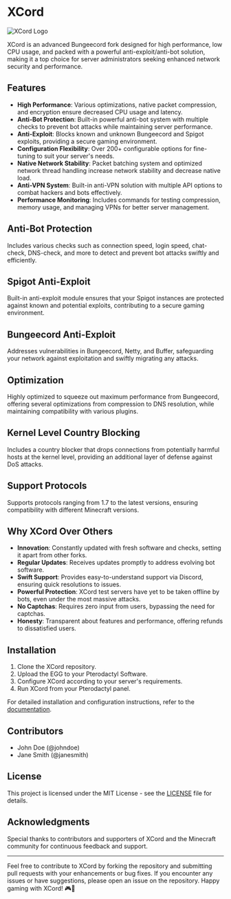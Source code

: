 # XCord

![XCord Logo](https://example.com/xcord_logo.png)

XCord is an advanced Bungeecord fork designed for high performance, low CPU usage, and packed with a powerful anti-exploit/anti-bot solution, making it a top choice for server administrators seeking enhanced network security and performance.

## Features

- **High Performance**: Various optimizations, native packet compression, and encryption ensure decreased CPU usage and latency.
- **Anti-Bot Protection**: Built-in powerful anti-bot system with multiple checks to prevent bot attacks while maintaining server performance.
- **Anti-Exploit**: Blocks known and unknown Bungeecord and Spigot exploits, providing a secure gaming environment.
- **Configuration Flexibility**: Over 200+ configurable options for fine-tuning to suit your server's needs.
- **Native Network Stability**: Packet batching system and optimized network thread handling increase network stability and decrease native load.
- **Anti-VPN System**: Built-in anti-VPN solution with multiple API options to combat hackers and bots effectively.
- **Performance Monitoring**: Includes commands for testing compression, memory usage, and managing VPNs for better server management.

## Anti-Bot Protection

Includes various checks such as connection speed, login speed, chat-check, DNS-check, and more to detect and prevent bot attacks swiftly and efficiently.

## Spigot Anti-Exploit

Built-in anti-exploit module ensures that your Spigot instances are protected against known and potential exploits, contributing to a secure gaming environment.

## Bungeecord Anti-Exploit

Addresses vulnerabilities in Bungeecord, Netty, and Buffer, safeguarding your network against exploitation and swiftly migrating any attacks.

## Optimization

Highly optimized to squeeze out maximum performance from Bungeecord, offering several optimizations from compression to DNS resolution, while maintaining compatibility with various plugins.

## Kernel Level Country Blocking

Includes a country blocker that drops connections from potentially harmful hosts at the kernel level, providing an additional layer of defense against DoS attacks.

## Support Protocols

Supports protocols ranging from 1.7 to the latest versions, ensuring compatibility with different Minecraft versions.

## Why XCord Over Others

- **Innovation**: Constantly updated with fresh software and checks, setting it apart from other forks.
- **Regular Updates**: Receives updates promptly to address evolving bot software.
- **Swift Support**: Provides easy-to-understand support via Discord, ensuring quick resolutions to issues.
- **Powerful Protection**: XCord test servers have yet to be taken offline by bots, even under the most massive attacks.
- **No Captchas**: Requires zero input from users, bypassing the need for captchas.
- **Honesty**: Transparent about features and performance, offering refunds to dissatisfied users.

## Installation

1. Clone the XCord repository.
2. Upload the EGG to your Pterodactyl Software.
3. Configure XCord according to your server's requirements.
4. Run XCord from your Pterodactyl panel.

For detailed installation and configuration instructions, refer to the [documentation](https://example.com/xcord/documentation).

## Contributors

- John Doe (@johndoe)
- Jane Smith (@janesmith)

## License

This project is licensed under the MIT License - see the [LICENSE](LICENSE) file for details.

## Acknowledgments

Special thanks to contributors and supporters of XCord and the Minecraft community for continuous feedback and support.

---

Feel free to contribute to XCord by forking the repository and submitting pull requests with your enhancements or bug fixes. If you encounter any issues or have suggestions, please open an issue on the repository. Happy gaming with XCord! 🎮🚀

